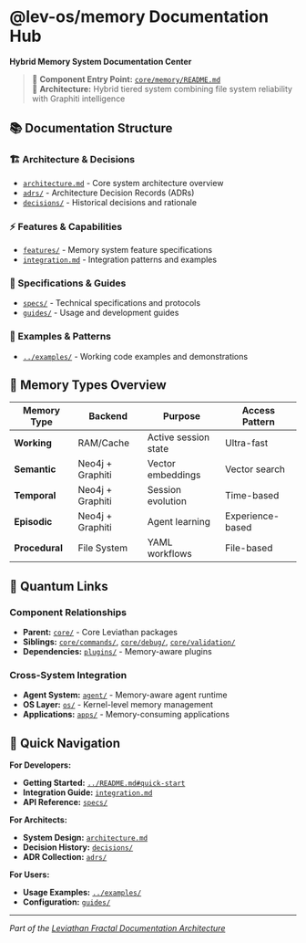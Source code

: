 # @lev-os/memory Documentation Hub

**Hybrid Memory System Documentation Center**

> 🔗 **Component Entry Point:** [`core/memory/README.md`](../README.md)  
> 🧠 **Architecture:** Hybrid tiered system combining file system reliability with Graphiti intelligence

## 📚 Documentation Structure

### 🏗️ Architecture & Decisions
- [`architecture.md`](architecture.md) - Core system architecture overview
- [`adrs/`](adrs/) - Architecture Decision Records (ADRs)
- [`decisions/`](decisions/) - Historical decisions and rationale

### ⚡ Features & Capabilities  
- [`features/`](features/) - Memory system feature specifications
- [`integration.md`](integration.md) - Integration patterns and examples

### 📖 Specifications & Guides
- [`specs/`](specs/) - Technical specifications and protocols
- [`guides/`](guides/) - Usage and development guides

### 🔬 Examples & Patterns
- [`../examples/`](../examples/) - Working code examples and demonstrations

## 🧠 Memory Types Overview

| Memory Type | Backend | Purpose | Access Pattern |
|-------------|---------|---------|----------------|
| **Working** | RAM/Cache | Active session state | Ultra-fast |
| **Semantic** | Neo4j + Graphiti | Vector embeddings | Vector search |
| **Temporal** | Neo4j + Graphiti | Session evolution | Time-based |
| **Episodic** | Neo4j + Graphiti | Agent learning | Experience-based |
| **Procedural** | File System | YAML workflows | File-based |

## 🔗 Quantum Links

### Component Relationships
- **Parent:** [`core/`](../../README.md) - Core Leviathan packages
- **Siblings:** [`core/commands/`](../../commands/docs/), [`core/debug/`](../../debug/docs/), [`core/validation/`](../../validation/docs/)
- **Dependencies:** [`plugins/`](../../../plugins/) - Memory-aware plugins

### Cross-System Integration
- **Agent System:** [`agent/`](../../../agent/README.md) - Memory-aware agent runtime
- **OS Layer:** [`os/`](../../../os/README.md) - Kernel-level memory management
- **Applications:** [`apps/`](../../../apps/) - Memory-consuming applications

## 🚀 Quick Navigation

**For Developers:**
- **Getting Started:** [`../README.md#quick-start`](../README.md#quick-start)
- **Integration Guide:** [`integration.md`](integration.md)
- **API Reference:** [`specs/`](specs/)

**For Architects:**
- **System Design:** [`architecture.md`](architecture.md)
- **Decision History:** [`decisions/`](decisions/)
- **ADR Collection:** [`adrs/`](adrs/)

**For Users:**
- **Usage Examples:** [`../examples/`](../examples/)
- **Configuration:** [`guides/`](guides/)

---

*Part of the [Leviathan Fractal Documentation Architecture](../../../README.md#documentation-architecture---fractal--quantum-consciousness)*